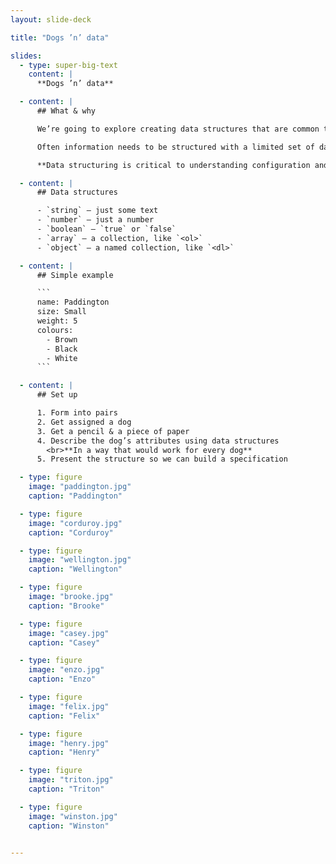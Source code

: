 ```yaml
---
layout: slide-deck

title: "Dogs ’n’ data"

slides:
  - type: super-big-text
    content: |
      **Dogs ’n’ data**

  - content: |
      ## What & why

      We’re going to explore creating data structures that are common to programming—by describing dogs.

      Often information needs to be structured with a limited set of data types.

      **Data structuring is critical to understanding configuration and program information storage.**

  - content: |
      ## Data structures

      - `string` — just some text
      - `number` — just a number
      - `boolean` — `true` or `false`
      - `array` — a collection, like `<ol>`
      - `object` — a named collection, like `<dl>`

  - content: |
      ## Simple example

      ```
      name: Paddington
      size: Small
      weight: 5
      colours:
        - Brown
        - Black
        - White
      ```

  - content: |
      ## Set up

      1. Form into pairs
      2. Get assigned a dog
      3. Get a pencil & a piece of paper
      4. Describe the dog’s attributes using data structures
        <br>**In a way that would work for every dog**
      5. Present the structure so we can build a specification

  - type: figure
    image: "paddington.jpg"
    caption: "Paddington"

  - type: figure
    image: "corduroy.jpg"
    caption: "Corduroy"

  - type: figure
    image: "wellington.jpg"
    caption: "Wellington"

  - type: figure
    image: "brooke.jpg"
    caption: "Brooke"

  - type: figure
    image: "casey.jpg"
    caption: "Casey"

  - type: figure
    image: "enzo.jpg"
    caption: "Enzo"

  - type: figure
    image: "felix.jpg"
    caption: "Felix"

  - type: figure
    image: "henry.jpg"
    caption: "Henry"

  - type: figure
    image: "triton.jpg"
    caption: "Triton"

  - type: figure
    image: "winston.jpg"
    caption: "Winston"


---
```

